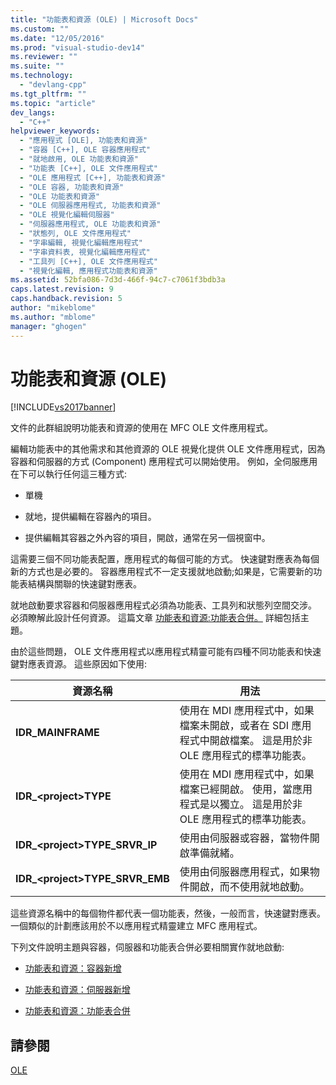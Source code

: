 ```yaml
---
title: "功能表和資源 (OLE) | Microsoft Docs"
ms.custom: ""
ms.date: "12/05/2016"
ms.prod: "visual-studio-dev14"
ms.reviewer: ""
ms.suite: ""
ms.technology: 
  - "devlang-cpp"
ms.tgt_pltfrm: ""
ms.topic: "article"
dev_langs: 
  - "C++"
helpviewer_keywords: 
  - "應用程式 [OLE], 功能表和資源"
  - "容器 [C++], OLE 容器應用程式"
  - "就地啟用, OLE 功能表和資源"
  - "功能表 [C++], OLE 文件應用程式"
  - "OLE 應用程式 [C++], 功能表和資源"
  - "OLE 容器, 功能表和資源"
  - "OLE 功能表和資源"
  - "OLE 伺服器應用程式, 功能表和資源"
  - "OLE 視覺化編輯伺服器"
  - "伺服器應用程式, OLE 功能表和資源"
  - "狀態列, OLE 文件應用程式"
  - "字串編輯, 視覺化編輯應用程式"
  - "字串資料表, 視覺化編輯應用程式"
  - "工具列 [C++], OLE 文件應用程式"
  - "視覺化編輯, 應用程式功能表和資源"
ms.assetid: 52bfa086-7d3d-466f-94c7-c7061f3bdb3a
caps.latest.revision: 9
caps.handback.revision: 5
author: "mikeblome"
ms.author: "mblome"
manager: "ghogen"
---
```

# 功能表和資源 (OLE)
[!INCLUDE[vs2017banner](../assembler/inline/includes/vs2017banner.md)]

文件的此群組說明功能表和資源的使用在 MFC OLE 文件應用程式。  
  
 編輯功能表中的其他需求和其他資源的 OLE 視覺化提供 OLE 文件應用程式，因為容器和伺服器的方式 \(Component\) 應用程式可以開始使用。  例如，全伺服應用在下可以執行任何這三種方式:  
  
-   單機  
  
-   就地，提供編輯在容器內的項目。  
  
-   提供編輯其容器之外內容的項目，開啟，通常在另一個視窗中。  
  
 這需要三個不同功能表配置，應用程式的每個可能的方式。  快速鍵對應表為每個新的方式也是必要的。  容器應用程式不一定支援就地啟動;如果是，它需要新的功能表結構與關聯的快速鍵對應表。  
  
 就地啟動要求容器和伺服器應用程式必須為功能表、工具列和狀態列空間交涉。  必須瞭解此設計任何資源。  這篇文章 [功能表和資源:功能表合併。](../mfc/menus-and-resources-menu-merging.md) 詳細包括主題。  
  
 由於這些問題， OLE 文件應用程式以應用程式精靈可能有四種不同功能表和快速鍵對應表資源。  這些原因如下使用:  
  
|資源名稱|用法|  
|----------|--------|  
|**IDR\_MAINFRAME**|使用在 MDI 應用程式中，如果檔案未開啟，或者在 SDI 應用程式中開啟檔案。  這是用於非 OLE 應用程式的標準功能表。|  
|**IDR\_\<project\>TYPE**|使用在 MDI 應用程式中，如果檔案已經開啟。  使用，當應用程式是以獨立。  這是用於非 OLE 應用程式的標準功能表。|  
|**IDR\_\<project\>TYPE\_SRVR\_IP**|使用由伺服器或容器，當物件開啟準備就緒。|  
|**IDR\_\<project\>TYPE\_SRVR\_EMB**|使用由伺服器應用程式，如果物件開啟，而不使用就地啟動。|  
  
 這些資源名稱中的每個物件都代表一個功能表，然後，一般而言，快速鍵對應表。  一個類似的計劃應該用於不以應用程式精靈建立 MFC 應用程式。  
  
 下列文件說明主題與容器，伺服器和功能表合併必要相關實作就地啟動:  
  
-   [功能表和資源：容器新增](../mfc/menus-and-resources-container-additions.md)  
  
-   [功能表和資源：伺服器新增](../mfc/menus-and-resources-server-additions.md)  
  
-   [功能表和資源：功能表合併](../mfc/menus-and-resources-menu-merging.md)  
  
## 請參閱  
 [OLE](../mfc/ole-in-mfc.md)